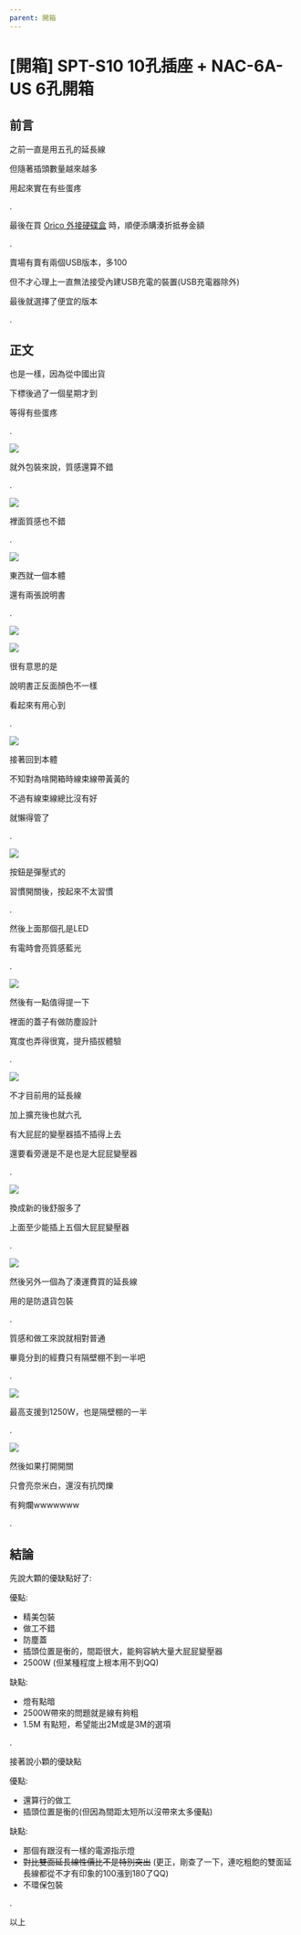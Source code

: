 ```yaml
---
parent: 開箱
---
```


# [開箱] SPT-S10 10孔插座 + NAC-6A-US 6孔開箱

## 前言

之前一直是用五孔的延長線

但隨著插頭數量越來越多

用起來實在有些蛋疼

.

最後在買 [Orico 外接硬碟盒](../orico-m2pjm-c3-unbixing/README.md) 時，順便添購湊折抵券金額

.

賣場有賣有兩個USB版本，多100

但不才心理上一直無法接受內建USB充電的裝置(USB充電器除外)

最後就選擇了便宜的版本

.

## 正文

也是一樣，因為從中國出貨

下標後過了一個星期才到

等得有些蛋疼

.

![](res/2021-10-02-17-28-29.png)

就外包裝來說，質感還算不錯

.

![](res/2021-10-02-17-28-37.png)

裡面質感也不錯

.

![](res/2021-10-02-17-28-45.png)

東西就一個本體

還有兩張說明書

.

![](res/2021-10-02-17-28-55.png)

![](res/2021-10-02-17-29-00.png)

很有意思的是

說明書正反面顏色不一樣

看起來有用心到

.

![](res/2021-10-02-17-29-15.png)

接著回到本體

不知對為啥開箱時線束線帶黃黃的

不過有線束線總比沒有好

就懶得管了

.

![](res/2021-10-02-17-29-23.png)

按鈕是彈壓式的

習慣開關後，按起來不太習慣

.

然後上面那個孔是LED

有電時會亮質感藍光

.

![](res/2021-10-02-17-29-35.png)

然後有一點值得提一下

裡面的蓋子有做防塵設計

寬度也弄得很寬，提升插拔體驗

.

![](res/2021-10-02-17-30-19.png)

不才目前用的延長線

加上擴充後也就六孔

有大屁屁的變壓器插不插得上去

還要看旁邊是不是也是大屁屁變壓器

.

![](res/2021-10-02-17-28-00.png)

換成新的後舒服多了

上面至少能插上五個大屁屁變壓器

.

![](res/2021-10-02-17-30-34.png)

然後另外一個為了湊運費買的延長線

用的是防退貨包裝

.

質感和做工來說就相對普通

畢竟分到的經費只有隔壁棚不到一半吧

.

![](res/2021-10-02-17-30-43.png)

最高支援到1250W，也是隔壁棚的一半

.

![](res/2021-10-02-17-31-23.png)

然後如果打開開關

只會亮奈米白，還沒有抗閃爍

有夠爛wwwwwww

.

## 結論

先說大顆的優缺點好了:

優點:
- 精美包裝
- 做工不錯
- 防塵蓋
- 插頭位置是衡的，間距很大，能夠容納大量大屁屁變壓器
- 2500W (但某種程度上根本用不到QQ)

缺點:
- 燈有點暗
- 2500W帶來的問題就是線有夠粗
- 1.5M 有點短，希望能出2M或是3M的選項

.

接著說小顆的優缺點

優點:
- 還算行的做工
- 插頭位置是衡的(但因為間距太短所以沒帶來太多優點)

缺點:
- 那個有跟沒有一樣的電源指示燈
- ~~對比雙面延長線性價比不是特別突出~~ (更正，剛查了一下，連吃粗飽的雙面延長線都從不才有印象的100漲到180了QQ)
- 不環保包裝

.

以上